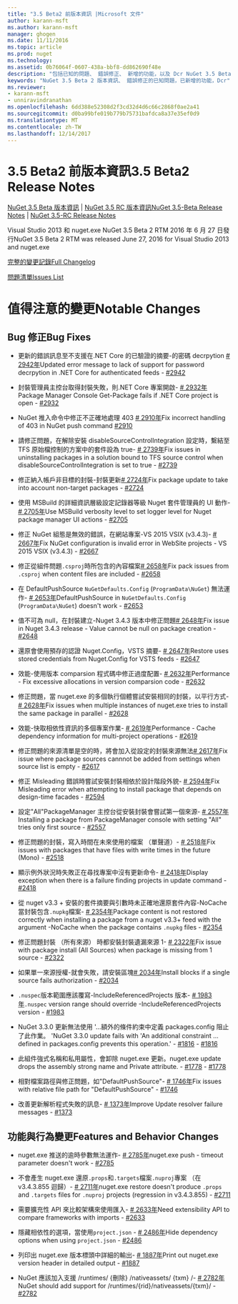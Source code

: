 ```yaml
---
title: "3.5 Beta2 前版本資訊 |Microsoft 文件"
author: karann-msft
ms.author: karann-msft
manager: ghogen
ms.date: 11/11/2016
ms.topic: article
ms.prod: nuget
ms.technology: 
ms.assetid: 0b76064f-0607-438a-bbf8-dd862690f48e
description: "包括已知的問題、 錯誤修正、 新增的功能，以及 Dcr NuGet 3.5 Beta 2 版本資訊。"
keywords: "NuGet 3.5 Beta 2 版本資訊、 錯誤修正的已知問題，已新增的功能，Dcr"
ms.reviewer:
- karann-msft
- unniravindranathan
ms.openlocfilehash: 6dd388e52308d2f3cd32d4d6c66c2868f0ae2a41
ms.sourcegitcommit: d0ba99bfe019b779b75731bafdca8a37e35ef0d9
ms.translationtype: MT
ms.contentlocale: zh-TW
ms.lasthandoff: 12/14/2017
---
```

# <a name="35-beta2-release-notes"></a><span data-ttu-id="74ef1-104">3.5 Beta2 前版本資訊</span><span class="sxs-lookup"><span data-stu-id="74ef1-104">3.5 Beta2 Release Notes</span></span>

<span data-ttu-id="74ef1-105">[NuGet 3.5 Beta 版本資訊](../release-notes/nuget-3.5-Beta.md) | [NuGet 3.5 RC 版本資訊](../release-notes/nuget-3.5-RC.md)</span><span class="sxs-lookup"><span data-stu-id="74ef1-105">[NuGet 3.5-Beta Release Notes](../release-notes/nuget-3.5-Beta.md) | [NuGet 3.5-RC Release Notes](../release-notes/nuget-3.5-RC.md)</span></span>

<span data-ttu-id="74ef1-106">Visual Studio 2013 和 nuget.exe NuGet 3.5 Beta 2 RTM 2016 年 6 月 27 日發行</span><span class="sxs-lookup"><span data-stu-id="74ef1-106">NuGet 3.5 Beta 2 RTM was released June 27, 2016 for Visual Studio 2013 and nuget.exe</span></span>

[<span data-ttu-id="74ef1-107">完整的變更記錄</span><span class="sxs-lookup"><span data-stu-id="74ef1-107">Full Changelog</span></span>](https://github.com/NuGet/NuGet.Client/compare/release-3.5.0-beta...release-3.5.0-beta2)

[<span data-ttu-id="74ef1-108">問題清單</span><span class="sxs-lookup"><span data-stu-id="74ef1-108">Issues List</span></span>](https://github.com/Nuget/Home/issues?q=is%3Aissue+milestone%3A%223.5+Beta2%22+is%3Aclosed)

# <a name="notable-changes"></a><span data-ttu-id="74ef1-109">值得注意的變更</span><span class="sxs-lookup"><span data-stu-id="74ef1-109">Notable Changes</span></span>

## <a name="bug-fixes"></a><span data-ttu-id="74ef1-110">Bug 修正</span><span class="sxs-lookup"><span data-stu-id="74ef1-110">Bug Fixes</span></span>

* <span data-ttu-id="74ef1-111">更新的錯誤訊息至不支援在.NET Core 的已驗證的摘要-的密碼 decrpytion [# 2942年](https://github.com/NuGet/Home/issues/2942)</span><span class="sxs-lookup"><span data-stu-id="74ef1-111">Updated error message to lack of support for password decrpytion in .NET Core for authenticated feeds  - [#2942](https://github.com/NuGet/Home/issues/2942)</span></span>

* <span data-ttu-id="74ef1-112">封裝管理員主控台取得封裝失敗，則.NET Core 專案開啟- [# 2932年](https://github.com/NuGet/Home/issues/2932)</span><span class="sxs-lookup"><span data-stu-id="74ef1-112">Package Manager Console Get-Package fails if .NET Core project is open - [#2932](https://github.com/NuGet/Home/issues/2932)</span></span>

* <span data-ttu-id="74ef1-113">NuGet 推入命令中修正不正確地處理 403 [# 2910年](https://github.com/NuGet/Home/issues/2910)</span><span class="sxs-lookup"><span data-stu-id="74ef1-113">Fix incorrect handling of 403 in NuGet push command [#2910](https://github.com/NuGet/Home/issues/2910)</span></span>

* <span data-ttu-id="74ef1-114">請修正問題，在解除安裝 disableSourceControlIntegration 設定時，繫結至 TFS 原始檔控制的方案中的套件設為 true- [# 2739年](https://github.com/NuGet/Home/issues/2739)</span><span class="sxs-lookup"><span data-stu-id="74ef1-114">Fix issues in uninstalling packages in a solution bound to TFS source control when disableSourceControlIntegration is set to true - [#2739](https://github.com/NuGet/Home/issues/2739)</span></span>

* <span data-ttu-id="74ef1-115">修正納入帳戶非目標的封裝-封裝更新[# 2724年](https://github.com/NuGet/Home/issues/2724)</span><span class="sxs-lookup"><span data-stu-id="74ef1-115">Fix package update to take into account non-target packages - [#2724](https://github.com/NuGet/Home/issues/2724)</span></span>

* <span data-ttu-id="74ef1-116">使用 MSBuild 的詳細資訊層級設定記錄器等級 Nuget 套件管理員的 UI 動作- [# 2705年](https://github.com/NuGet/Home/issues/2705)</span><span class="sxs-lookup"><span data-stu-id="74ef1-116">Use MSBuild verbosity level to set logger level for Nuget package manager UI actions - [#2705](https://github.com/NuGet/Home/issues/2705)</span></span>

* <span data-ttu-id="74ef1-117">修正 NuGet 組態是無效的錯誤，在網站專案-VS 2015 VSIX (v3.4.3)- [# 2667年](https://github.com/NuGet/Home/issues/2667)</span><span class="sxs-lookup"><span data-stu-id="74ef1-117">Fix NuGet configuration is invalid error in WebSite projects - VS 2015 VSIX (v3.4.3) - [#2667](https://github.com/NuGet/Home/issues/2667)</span></span>

* <span data-ttu-id="74ef1-118">修正從組件問題`.csproj`時所包含的內容檔案[# 2658年](https://github.com/NuGet/Home/issues/2658)</span><span class="sxs-lookup"><span data-stu-id="74ef1-118">Fix pack issues from `.csproj` when content files are included - [#2658](https://github.com/NuGet/Home/issues/2658)</span></span>

* <span data-ttu-id="74ef1-119">在 DefaultPushSource `NuGetDefaults.Config` (`ProgramData\NuGet`) 無法運作- [# 2653年](https://github.com/NuGet/Home/issues/2653)</span><span class="sxs-lookup"><span data-stu-id="74ef1-119">DefaultPushSource in `NuGetDefaults.Config` (`ProgramData\NuGet`) doesn't work - [#2653](https://github.com/NuGet/Home/issues/2653)</span></span>

* <span data-ttu-id="74ef1-120">值不可為 null，在封裝建立-Nuget 3.4.3 版本中修正問題[# 2648年](https://github.com/NuGet/Home/issues/2648)</span><span class="sxs-lookup"><span data-stu-id="74ef1-120">Fix issue in Nuget 3.4.3 release - Value cannot be null on package creation - [#2648](https://github.com/NuGet/Home/issues/2648)</span></span>

* <span data-ttu-id="74ef1-121">還原會使用預存的認證 Nuget.Config，VSTS 摘要- [# 2647年](https://github.com/NuGet/Home/issues/2647)</span><span class="sxs-lookup"><span data-stu-id="74ef1-121">Restore uses stored credentials from Nuget.Config for VSTS feeds - [#2647](https://github.com/NuGet/Home/issues/2647)</span></span>

* <span data-ttu-id="74ef1-122">效能-使用版本 comparsion 程式碼中修正過度配置- [# 2632年](https://github.com/NuGet/Home/issues/2632)</span><span class="sxs-lookup"><span data-stu-id="74ef1-122">Performance - Fix excessive allocations in version comparsion code - [#2632](https://github.com/NuGet/Home/issues/2632)</span></span>

* <span data-ttu-id="74ef1-123">修正問題，當 nuget.exe 的多個執行個體嘗試安裝相同的封裝，以平行方式- [# 2628年](https://github.com/NuGet/Home/issues/2628)</span><span class="sxs-lookup"><span data-stu-id="74ef1-123">Fix issues when multiple instances of nuget.exe tries to install the same package in parallel - [#2628](https://github.com/NuGet/Home/issues/2628)</span></span>

* <span data-ttu-id="74ef1-124">效能-快取相依性資訊的多個專案作業- [# 2619年](https://github.com/NuGet/Home/issues/2619)</span><span class="sxs-lookup"><span data-stu-id="74ef1-124">Performance - Cache dependency information for multi-project operations - [#2619](https://github.com/NuGet/Home/issues/2619)</span></span>

* <span data-ttu-id="74ef1-125">修正問題的來源清單是空的時，將會加入從設定的封裝來源無法[# 2617年](https://github.com/NuGet/Home/issues/2617)</span><span class="sxs-lookup"><span data-stu-id="74ef1-125">Fix issue where package sources cannnot be added from settings when source list is empty - [#2617](https://github.com/NuGet/Home/issues/2617)</span></span>

* <span data-ttu-id="74ef1-126">修正 Misleading 錯誤時嘗試安裝封裝相依於設計階段外貌- [# 2594年](https://github.com/NuGet/Home/issues/2594)</span><span class="sxs-lookup"><span data-stu-id="74ef1-126">Fix Misleading error when attempting to install package that depends on design-time facades - [#2594](https://github.com/NuGet/Home/issues/2594)</span></span>

* <span data-ttu-id="74ef1-127">設定"All"PackageManager 主控台從安裝封裝會嘗試第一個來源- [# 2557年](https://github.com/NuGet/Home/issues/2557)</span><span class="sxs-lookup"><span data-stu-id="74ef1-127">Installing a package from PackageManager console with setting "All" tries only first source - [#2557](https://github.com/NuGet/Home/issues/2557)</span></span>

* <span data-ttu-id="74ef1-128">修正問題的封裝，寫入時間在未來使用的檔案 （單聲道）- [# 2518年](https://github.com/NuGet/Home/issues/2518)</span><span class="sxs-lookup"><span data-stu-id="74ef1-128">Fix issues with packages that have files with write times in the future (Mono) - [#2518](https://github.com/NuGet/Home/issues/2518)</span></span>

* <span data-ttu-id="74ef1-129">顯示例外狀況時失敗正在尋找專案中沒有更新命令- [# 2418年](https://github.com/NuGet/Home/issues/2418)</span><span class="sxs-lookup"><span data-stu-id="74ef1-129">Display exception when there is a failure finding projects in update command - [#2418](https://github.com/NuGet/Home/issues/2418)</span></span>

* <span data-ttu-id="74ef1-130">從 nuget v3.3 + 安裝的套件摘要與引數時未正確地還原套件內容-NoCache 當封裝包含`.nupkg`檔案- [# 2354年](https://github.com/NuGet/Home/issues/2354)</span><span class="sxs-lookup"><span data-stu-id="74ef1-130">Package content is not restored correctly when installing a package from a nuget v3.3+ feed with the argument -NoCache when the package contains `.nupkg` files - [#2354](https://github.com/NuGet/Home/issues/2354)</span></span>

* <span data-ttu-id="74ef1-131">修正問題封裝 （所有來源） 時都安裝封裝遺漏來源 1- [# 2322年](https://github.com/NuGet/Home/issues/2322)</span><span class="sxs-lookup"><span data-stu-id="74ef1-131">Fix issue with package install (All Sources) when package is missing from 1 source - [#2322](https://github.com/NuGet/Home/issues/2322)</span></span>

* <span data-ttu-id="74ef1-132">如果單一來源授權-就會失敗，請安裝區塊[# 2034年](https://github.com/NuGet/Home/issues/2034)</span><span class="sxs-lookup"><span data-stu-id="74ef1-132">Install blocks if a single source fails authorization - [#2034](https://github.com/NuGet/Home/issues/2034)</span></span>

* <span data-ttu-id="74ef1-133">`.nuspec`版本範圍應該覆寫-IncludeReferencedProjects 版本- [# 1983年](https://github.com/NuGet/Home/issues/1983)</span><span class="sxs-lookup"><span data-stu-id="74ef1-133">`.nuspec` version range should override -IncludeReferencedProjects version - [#1983](https://github.com/NuGet/Home/issues/1983)</span></span>

* <span data-ttu-id="74ef1-134">NuGet 3.3.0 更新無法使用 '...額外的條件約束中定義 packages.config 阻止了此作業。 '</span><span class="sxs-lookup"><span data-stu-id="74ef1-134">NuGet 3.3.0 update fails with 'An additional constraint ... defined in packages.config prevents this operation.'</span></span><span data-ttu-id="74ef1-135"> - [#1816](https://github.com/NuGet/Home/issues/1816)</span><span class="sxs-lookup"><span data-stu-id="74ef1-135"> - [#1816](https://github.com/NuGet/Home/issues/1816)</span></span>

* <span data-ttu-id="74ef1-136">此組件強式名稱和私用屬性，會卸除 nuget.exe 更新。</span><span class="sxs-lookup"><span data-stu-id="74ef1-136">nuget.exe update drops the assembly strong name and Private attribute.</span></span><span data-ttu-id="74ef1-137"> - [#1778](https://github.com/NuGet/Home/issues/1778)</span><span class="sxs-lookup"><span data-stu-id="74ef1-137"> - [#1778](https://github.com/NuGet/Home/issues/1778)</span></span>

* <span data-ttu-id="74ef1-138">相對檔案路徑與修正問題，如"DefaultPushSource"- [# 1746年](https://github.com/NuGet/Home/issues/1746)</span><span class="sxs-lookup"><span data-stu-id="74ef1-138">Fix issues with relative file path for "DefaultPushSource" - [#1746](https://github.com/NuGet/Home/issues/1746)</span></span>

* <span data-ttu-id="74ef1-139">改善更新解析程式失敗的訊息- [# 1373年](https://github.com/NuGet/Home/issues/1373)</span><span class="sxs-lookup"><span data-stu-id="74ef1-139">Improve Update resolver failure messages - [#1373](https://github.com/NuGet/Home/issues/1373)</span></span>

## <a name="features-and-behavior-changes"></a><span data-ttu-id="74ef1-140">功能與行為變更</span><span class="sxs-lookup"><span data-stu-id="74ef1-140">Features and Behavior Changes</span></span>

* <span data-ttu-id="74ef1-141">nuget.exe 推送的逾時參數無法運作- [# 2785年](https://github.com/NuGet/Home/issues/2785)</span><span class="sxs-lookup"><span data-stu-id="74ef1-141">nuget.exe push - timeout parameter doesn't work  - [#2785](https://github.com/NuGet/Home/issues/2785)</span></span>

* <span data-ttu-id="74ef1-142">不會產生 nuget.exe 還原`.props`和`.targets`檔案`.nuproj`專案 （在 v3.4.3.855 迴歸）- [# 2711年](https://github.com/NuGet/Home/issues/2711)</span><span class="sxs-lookup"><span data-stu-id="74ef1-142">nuget.exe restore doesn't produce `.props` and `.targets` files for `.nuproj` projects (regression in v3.4.3.855) - [#2711](https://github.com/NuGet/Home/issues/2711)</span></span>

* <span data-ttu-id="74ef1-143">需要擴充性 API 來比較架構來使用匯入- [# 2633年](https://github.com/NuGet/Home/issues/2633)</span><span class="sxs-lookup"><span data-stu-id="74ef1-143">Need extensibility API to compare frameworks with imports - [#2633](https://github.com/NuGet/Home/issues/2633)</span></span>

* <span data-ttu-id="74ef1-144">隱藏相依性的選項，當使用`project.json`  -  [# 2486年](https://github.com/NuGet/Home/issues/2486)</span><span class="sxs-lookup"><span data-stu-id="74ef1-144">Hide dependency options when using `project.json` - [#2486](https://github.com/NuGet/Home/issues/2486)</span></span>

* <span data-ttu-id="74ef1-145">列印出 nuget.exe 版本標頭中詳細的輸出- [# 1887年](https://github.com/NuGet/Home/issues/1887)</span><span class="sxs-lookup"><span data-stu-id="74ef1-145">Print out nuget.exe version header in detailed output - [#1887](https://github.com/NuGet/Home/issues/1887)</span></span>

* <span data-ttu-id="74ef1-146">NuGet 應該加入支援 /runtimes/ {刪除} /nativeassets/ {txm} /- [# 2782年](https://github.com/NuGet/Home/issues/2782)</span><span class="sxs-lookup"><span data-stu-id="74ef1-146">NuGet should add support for /runtimes/{rid}/nativeassets/{txm}/ - [#2782](https://github.com/NuGet/Home/issues/2782)</span></span>